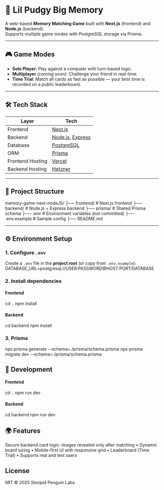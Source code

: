 # 🧠 Lil Pudgy Big Memory

A web-based **Memory Matching Game** built with **Next.js** (frontend) and **Node.js** (backend).  
Supports multiple game modes with PostgreSQL storage via Prisma.

---

## 🎮 Game Modes

- **Solo Player**: Play against a computer with turn-based logic.
- **Multiplayer** _(coming soon)_: Challenge your friend in real-time.
- **Time Trial**: Match all cards as fast as possible — your best time is recorded on a public leaderboard.

---

## 🛠 Tech Stack

| Layer            | Tech                                                              |
| ---------------- | ----------------------------------------------------------------- |
| Frontend         | [Next.js](https://nextjs.org/)                                    |
| Backend          | [Node.js](https://nodejs.org/), [Express](https://expressjs.com/) |
| Database         | [PostgreSQL](https://www.postgresql.org/)                         |
| ORM              | [Prisma](https://www.prisma.io/)                                  |
| Frontend Hosting | [Vercel](https://vercel.com/)                                     |
| Backend Hosting  | [Hetzner](https://www.hetzner.com/)                               |

---

## 🔧 Project Structure

memory-game-next-nodeJS/
├── frontend/ # Next.js frontend
├── backend/ # Node.js + Express backend
├── prisma/ # Shared Prisma schema
├── .env # Environment variables (not committed)
├── .env.example # Sample config
├── README.md

---

## ⚙️ Environment Setup

### 1. Configure `.env`

Create a `.env` file in the **project root** (or copy from `.env.example`):
DATABASE_URL=postgresql://USER:PASSWORD@HOST:PORT/DATABASE

### 2. Install dependencies

#### Frontend

cd ..
npm install

#### Backend

cd backend
npm install

### 3. Prisma

npx prisma generate --schema=./prisma/schema.prisma
npx prisma migrate dev --schema=./prisma/schema.prisma

## 🧠 Development

#### Frontend

cd ..
npm run dev

#### Backend

cd backend
npm run dev

## 🌍 Features

Secure backend card logic: images revealed only after matching
• Dynamic board sizing
• Mobile-first UI with responsive grid
• Leaderboard (Time Trial)
• Supports real and test users

## License

MIT © 2025 Stoopid Penguin Labs
